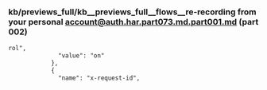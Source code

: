 ### kb/previews_full/kb__previews_full__flows__re-recording from your personal account@auth.har.part073.md.part001.md (part 002)

```md
rol",
              "value": "on"
            },
            {
              "name": "x-request-id",
     
```

```
